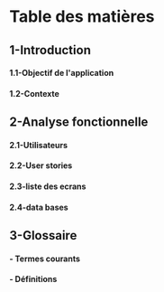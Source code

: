 # Table des matières #

## 1-Introduction ##

#### 1.1-Objectif de l'application ####
#### 1.2-Contexte ###



## 2-Analyse fonctionnelle ##
#### 2.1-Utilisateurs   ####
#### 2.2-User stories  ####
#### 2.3-liste des ecrans   ####
#### 2.4-data bases   ####


## 3-Glossaire ##

#### - Termes courants ####
#### - Définitions  ####
